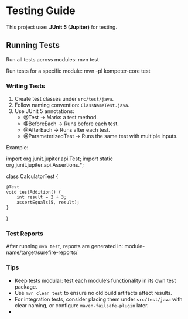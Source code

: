 # Testing Guide

This project uses **JUnit 5 (Jupiter)** for testing.

## Running Tests

Run all tests across modules:
mvn test

Run tests for a specific module:
mvn -pl kompeter-core test

### Writing Tests

1. Create test classes under `src/test/java`.
2. Follow naming convention: `ClassNameTest.java`.
3. Use JUnit 5 annotations:
   - @Test → Marks a test method.
   - @BeforeEach → Runs before each test.
   - @AfterEach → Runs after each test.
   - @ParameterizedTest → Runs the same test with multiple inputs.

Example:

import org.junit.jupiter.api.Test;
import static org.junit.jupiter.api.Assertions.*;

class CalculatorTest {

    @Test
    void testAddition() {
        int result = 2 + 3;
        assertEquals(5, result);
    }
}

### Test Reports

After running `mvn test`, reports are generated in:
module-name/target/surefire-reports/

### Tips

- Keep tests modular: test each module’s functionality in its own test package.
- Use `mvn clean test` to ensure no old build artifacts affect results.
- For integration tests, consider placing them under `src/test/java` with clear naming, or configure `maven-failsafe-plugin` later.
-
